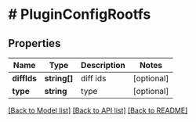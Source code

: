 # # PluginConfigRootfs

## Properties

Name | Type | Description | Notes
------------ | ------------- | ------------- | -------------
**diffIds** | **string[]** | diff ids | [optional] 
**type** | **string** | type | [optional] 

[[Back to Model list]](../../README.md#documentation-for-models) [[Back to API list]](../../README.md#documentation-for-api-endpoints) [[Back to README]](../../README.md)


